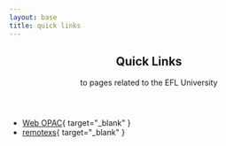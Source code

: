 ```yaml
---
layout: base
title: quick links
---
```


<article>
<header>

# Quick Links

to pages related to the EFL University

</header>

- [Web OPAC](http://14.139.86.102:8080/newgenlibctxt/){ target="_blank" }
- [remotexs](https://efluniversity.remotexs.in/){ target="_blank" }

</article>
